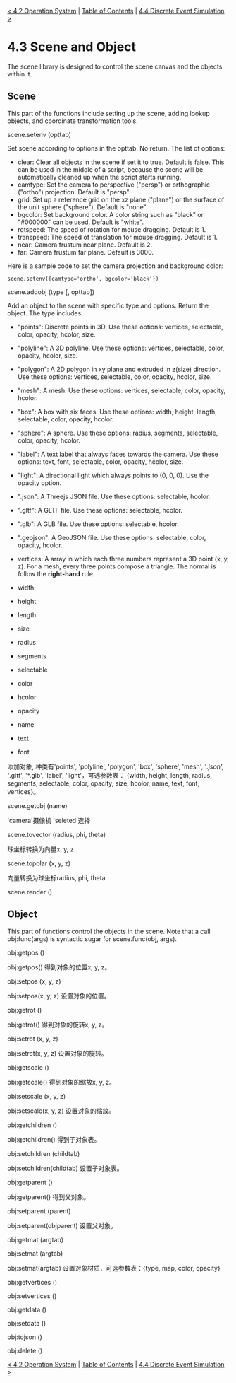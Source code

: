 [< 4.2 Operation System](4.2_operation_system.md) | [Table of Contents](readme.md) | [4.4 Discrete Event Simulation >](4.4_discrete_event_simulation.md)

# 4.3 Scene and Object
The scene library is designed to control the scene canvas and the objects within it.

## Scene
This part of the functions include setting up the scene, adding lookup objects, and coordinate transformation tools.

<a id='scene.setenv'> scene.setenv (opttab) </a>

Set scene according to options in the opttab. No return. The list of options:
- clear: Clear all objects in the scene if set it to true. Default is false. This can be used in the middle of a script, because the scene will be automatically cleaned up when the script starts running.
- camtype: Set the camera to perspective ("persp") or orthographic ("ortho") projection. Default is "persp".
- grid: Set up a reference grid on the xz plane ("plane") or the surface of the unit sphere ("sphere"). Default is "none".
- bgcolor: Set background color. A color string such as "black" or "#000000" can be used. Default is "white".
- rotspeed: The speed of rotation for mouse dragging. Default is 1.
- transpeed: The speed of translation for mouse dragging. Default is 1.
- near: Camera frustum near plane. Default is 2.
- far: Camera frustum far plane. Default is 3000.

Here is a sample code to set the camera projection and background color:
```
scene.setenv({camtype='ortho', bgcolor='black'})
```

<a id='scene.addobj'> scene.addobj (type [, opttab]) </a>

Add an object to the scene with specific type and options. Return the object. The type includes: 
- "points": Discrete points in 3D. Use these options: vertices, selectable, color, opacity, hcolor, size.
- "polyline": A 3D polyline. Use these options: vertices, selectable, color, opacity, hcolor, size.
- "polygon": A 2D polygon in xy plane and extruded in z(size) direction. Use these options: vertices, selectable, color, opacity, hcolor, size.
- "mesh": A mesh. Use these options: vertices, selectable, color, opacity, hcolor.
- "box":  A box with six faces. Use these options: width, height, length, selectable, color, opacity, hcolor.
- "sphere": A sphere. Use these options: radius, segments, selectable, color, opacity, hcolor.
- "label": A text label that always faces towards the camera. Use these options: text, font, selectable, color, opacity, hcolor, size.
- "light": A directional light which always points to (0, 0, 0). Use the opacity option.
- ".json": A Threejs JSON file. Use these options: selectable, hcolor.
- ".gltf": A GLTF file. Use these options: selectable, hcolor.
- ".glb": A GLB file. Use these options: selectable, hcolor.
- ".geojson": A GeoJSON file. Use these options: selectable, color, opacity, hcolor.

- vertices: A array in which each three numbers represent a 3D point (x, y, z). For a mesh, every three points compose a triangle. The normal is follow the **right-hand** rule.
- width: 
- height
- length
- size
- radius
- segments
- selectable
- color
- hcolor
- opacity
- name
- text
- font


添加对象, 种类有'points', 'polyline', 'polygon', 'box', 'sphere', 'mesh', '*.json', '*.gltf', '*.glb', 'label', 'light'，可选参数表： {width, height, length, radius, segments, selectable, color, opacity, size, hcolor, name, text, font, vertices}。

<a id='scene.getobj'> scene.getobj (name) </a>

'camera'摄像机 'seleted'选择

<a id='scene.tovector'> scene.tovector (radius, phi, theta) </a>

球坐标转换为向量x, y, z

<a id='scene.topolar'> scene.topolar (x, y, z) </a>

向量转换为球坐标radius, phi, theta

<a id='scene.render'> scene.render () </a>


## Object
This part of functions control the objects in the scene. Note that a call obj:func(args) is syntactic sugar for scene.func(obj, args).

<a id='obj:getpos()'> obj:getpos () </a>

obj:getpos() 得到对象的位置x, y, z。

<a id='obj:setpos()'> obj:setpos (x, y, z) </a>

obj:setpos(x, y, z) 设置对象的位置。

<a id='obj:getrot'> obj:getrot () </a>

obj:getrot() 得到对象的旋转x, y, z。

<a id='obj:setrot'> obj:setrot (x, y, z) </a>

obj:setrot(x, y, z) 设置对象的旋转。

<a id='obj:getscale'> obj:getscale () </a>

obj:getscale() 得到对象的缩放x, y, z。

<a id='obj:setscale'> obj:setscale (x, y, z) </a>

obj:setscale(x, y, z) 设置对象的缩放。

<a id='obj:getchildren'> obj:getchildren () </a>

obj:getchildren() 得到子对象表。

<a id='obj:setchildren'> obj:setchildren (childtab) </a>

obj:setchildren(childtab) 设置子对象表。

<a id='obj:getparent'> obj:getparent () </a>

obj:getparent() 得到父对象。

<a id='obj:setparent'> obj:setparent (parent) </a>

obj:setparent(objparent) 设置父对象。

<a id='obj:getmat'> obj:getmat (argtab) </a>

<a id='obj:setmat'> obj:setmat (argtab) </a>

obj:setmat(argtab) 设置对象材质，可选参数表：{type, map, color, opacity}

<a id='obj:getvertices'> obj:getvertices () </a>

<a id='obj:setvertices'> obj:setvertices () </a>

<a id='obj:getdata'> obj:getdata () </a>

<a id='obj:setdata'> obj:setdata () </a>

<a id='obj:tojson'> obj:tojson () </a>

<a id='obj:delete'> obj:delete () </a>

[< 4.2 Operation System](4.2_operation_system.md) | [Table of Contents](readme.md) | [4.4 Discrete Event Simulation >](4.4_discrete_event_simulation.md)